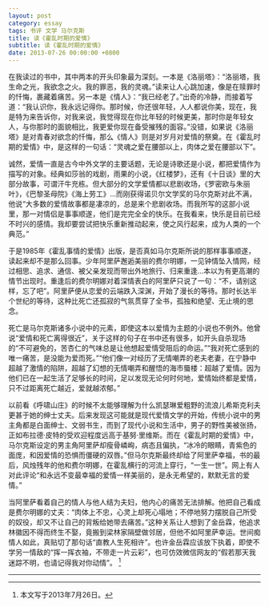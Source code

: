 ```yaml
---
layout: post
category: essay
tags: 书评 文学 马尔克斯
title: 读《霍乱时期的爱情》
subtitle: 读《霍乱时期的爱情》
date: 2013-07-26 00:00:00 +0800
---
```


在我读过的书中，其中两本的开头印象最为深刻。一本是《洛丽塔》：“洛丽塔，我生命之光，我欲念之火。我的罪恶，我的灵魂。”读来让人心跳加速，像是在赎罪时的忏悔，裹藏着痛苦。另一本是《情人》：“我已经老了。”出奇的冷静，而接着写道：“我认识你，我永远记得你。那时候，你还很年轻，人人都说你美，现在，我是特为来告诉你，对我来说，我觉得现在你比年轻的时候更美，那时你是年轻女人，与你那时的面貌相比，我更爱你现在备受摧残的面容。”没错，如果说《洛丽塔》是对青春对欲念的忏悔，那么《情人》则是对岁月对爱情的祭奠。在《霍乱时期的爱情》中，是这样的一句话：“灵魂之爱在腰部以上，肉体之爱在腰部以下”。

诚然，爱情一直是古今中外文学的主要话题，无论是诗歌还是小说，都把爱情作为描写的对象。经典如莎翁的戏剧，雨果的小说，《红楼梦》，还有《十日谈》里的大部分故事，可谓汗牛充栋。但大部分的文学爱情都以悲剧收场，《罗密欧与朱丽叶》，《巴黎圣母院》《海上劳工》...而刚获得诺贝尔文学奖的马尔克斯对此不满，他说“大多数的爱情故事都是凄凉的，总是来个悲剧收场。而我所写的这部小说里，那一对情侣是事事顺遂，他们是完完全全的快乐。在我看来，快乐是目前已经不时兴的感情。我却要尝试把快乐重新推动起来，使之风行起来，成为人类的一个典范。”

于是1985年《霍乱事情的爱情》出版，是否真如马尔克斯所说的那样事事顺遂，读起来却不是那么回事。少年阿里萨邂逅美丽的费尔明娜，一见钟情坠入情网，经过相思、追求、通信、被父亲发现而带出外地旅行、归来重逢...本以为有更高潮的情节出现时。重逢后的费尔明娜对着深情表白的阿里萨只说了一句：“不，请别这样，忘了吧”。阿里萨便从恋爱的云端跌入深渊，开始了漫长的等待。那时长达半个世纪的等待，这种比死亡还孤寂的气氛贯穿了全书，孤独和绝望、无止境的思念。

死亡是马尔克斯诸多小说中的元素，即使这本以爱情为主题的小说也不例外。他曾说“爱情和死亡离得很近”，关于这样的句子在书中还有很多，如开头自杀现场的“不可避免的，苦杏仁的气味总是让他想起爱情受阻后的命运。”“我对死亡感到的唯一痛苦，是没能为爱而死。”“他们像一对经历了无情嘲弄的老夫老妻，在宁静中超越了激情的陷阱，超越了幻想的无情嘲弄和醒悟的海市蜃楼：超越了爱情。因为他们已在一起生活了足够长的时间，足以发现无论何时何地，爱情始终都是爱情，只不过距离死亡越近，爱就越浓郁。”

以前看《呼啸山庄》的时候不太能够理解为什么凯瑟琳爱粗野的流浪儿希斯克利夫更甚于她的绅士丈夫。后来发现这可能就是现代爱情文学的开始，传统小说中的男主角都是白面绅士、文弱书生，而到了现代小说和生活中，男子的野性美被张扬，正如布拉德·皮特的受欢迎程度远高于基努·里维斯。而在《霍乱时期的爱情》中，马尔克斯设定的男主角阿里萨却瘦骨嶙峋，病态且偏执，“冰冷的眼睛，青紫色的面庞，和因爱情的恐惧而僵硬的双唇。”但马尔克斯最终却给了阿里萨幸福，书的最后，风烛残年的他和费尔明娜，在霍乱横行的河流上穿行，“一生一世”。网上有人对此评论“和永远不变最幸福的爱情一样美丽的，是永无希望的，默默无言的爱情。”

当阿里萨看着自己的情人与他人结为夫妇，他内心的痛苦无法排解。他把自己看成是费尔明娜的丈夫：“肉体上不忠，心灵上却死心塌地；不停地努力摆脱自己所受的奴役，却又不让自己的背叛给她带去痛苦。”这种关系让人想到了金岳霖，他追求林徽因不得而终生不娶，竟搬到梁林家隔壁做邻居，但他不如阿里萨幸运。世间痴情人如此，真贴切了那句话“直教人生死相许”。也许金岳霖应该放下执着，即使不学另一情敌的“挥一挥衣袖，不带走一片云彩”，也可仿效微信网友的“假若那天我迷踪不明，也请记得我对你动情”。 [^1]

************

[^1]: 本文写于2013年7月26日。
